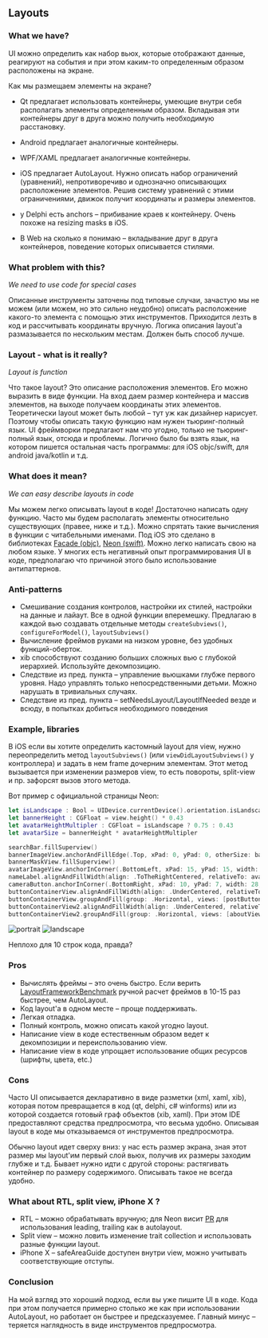 ## Layouts


### What we have?

UI можно определить как набор вьюх, которые отображают данные, реагируют на события и при этом каким-то определенным образом расположены на экране.

Как мы размещаем элементы на экране?
* Qt предлагает использовать контейнеры, умеющие внутри себя располагать элементы определенным образом. Вкладывая эти контейнеры друг в друга можно получить необходимую расстановку.

* Android предлагает аналогичные контейнеры.

* WPF/XAML предлагает аналогичные контейнеры.

* iOS предлагает AutoLayout. Нужно описать набор ограничений (уравнений), непротиворечиво и однозначно описывающих расположение элементов. Решив систему уравнений с этими ограничениями, движок получит координаты и размеры элементов.

* у Delphi есть anchors – прибивание краев к контейнеру. Очень похоже на resizing masks в iOS.

* В Web на сколько я понимаю – вкладывание друг в друга контейнеров, поведение которых описывается стилями.


### What problem with this?

_We need to use code for special cases_

Описанные инструменты заточены под типовые случаи, зачастую мы не можем (или можем, но это сильно неудобно) описать расположение какого-то элемента с помощью этих инструментов. Приходится лезть в код и рассчитывать координаты вручную. Логика описания layout'а размазывается по нескольким местам.
Должен быть способ лучше.


### Layout - what is it really?

_Layout is function_

Что такое layout? Это описание расположения элементов. Его можно выразить в виде функции.
На вход даем размер контейнера и массив элементов, на выходе получаем координаты этих элементов.
Теоретически layout может быть любой – тут уж как дизайнер нарисует. Поэтому чтобы описать такую функцию нам нужен тьюринг-полный язык. UI фреймворки предлагают нам что угодно, только не тьюринг-полный язык, отсюда и проблемы. Логично было бы взять язык, на котором пишется остальная часть программы: для iOS objc/swift, для android java/kotlin и т.д.


### What does it mean?

_We can easy describe layouts in code_

Мы можем легко описывать layout в коде! Достаточно написать одну функцию. Часто мы будем располагать элементы относительно существующих (правее, ниже и т.д.). Можно спрятать такие вычисления в функции с читабельными именами. Под iOS это сделано в библиотеках [Facade (objc)](https://github.com/mamaral/Facade), [Neon (swift)](https://github.com/mamaral/Neon). Можно легко написать свою на любом языке. У многих есть негативный опыт программирования UI в коде, предполагаю что причиной этого было использование антипаттернов.


### Anti-patterns

* Смешивание создания контролов, настройки их стилей, настройки на данные и лайаут. Все в одной функции вперемешку. Предлагаю в каждой вью создавать отдельные методы `createSubviews()`, `configureForModel()`, `layoutSubviews()`
* Вычисление фреймов руками на низком уровне, без удобных функций-оберток.
* xib способствуют созданию больших сложных вью с глубокой иерархией. Используйте декомпозицию.
* Следствие из пред. пункта – управление вьюшками глубже первого уровня. Надо управлять только непосредственными детьми. Можно нарушать в тривиальных случаях.
* Следствие из пред. пункта – setNeedsLayout/LayoutIfNeeded везде и всюду, в попытках добиться необходимого поведения


### Example, libraries

В iOS если вы хотите определить кастомный layout для view, нужно переопределить метод `layoutSubviews()` (или `viewDidLayoutSubviews()` у контроллера) и задать в нем frame дочерним элементам. Этот метод вызывается при изменении размеров view, то есть повороты, split-view и пр. зафорсят вызов этого метода. 

Вот пример с официальной страницы Neon:

```swift
let isLandscape : Bool = UIDevice.currentDevice().orientation.isLandscape.boolValue
let bannerHeight : CGFloat = view.height() * 0.43
let avatarHeightMultipler : CGFloat = isLandscape ? 0.75 : 0.43
let avatarSize = bannerHeight * avatarHeightMultipler

searchBar.fillSuperview()
bannerImageView.anchorAndFillEdge(.Top, xPad: 0, yPad: 0, otherSize: bannerHeight)
bannerMaskView.fillSuperview()
avatarImageView.anchorInCorner(.BottomLeft, xPad: 15, yPad: 15, width: avatarSize, height: avatarSize)
nameLabel.alignAndFillWidth(align: .ToTheRightCentered, relativeTo: avatarImageView, padding: 15, height: 120)
cameraButton.anchorInCorner(.BottomRight, xPad: 10, yPad: 7, width: 28, height: 28)
buttonContainerView.alignAndFillWidth(align: .UnderCentered, relativeTo: bannerImageView, padding: 0, height: 62)
buttonContainerView.groupAndFill(group: .Horizontal, views: [postButton, updateInfoButton, activityLogButton, moreButton], padding: 10)
buttonContainerView2.alignAndFillWidth(align: .UnderCentered, relativeTo: buttonContainerView, padding: 0, height: 128)
buttonContainerView2.groupAndFill(group: .Horizontal, views: [aboutView, photosView, friendsView], padding: 10)
```

![portrait](https://github.com/mamaral/Neon/raw/master/Screenshots/portrait.png)
![landscape](https://github.com/mamaral/Neon/raw/master/Screenshots/landscape.png)

Неплохо для 10 строк кода, правда?


### Pros

* Вычислять фреймы – это очень быстро. Если верить [LayoutFrameworkBenchmark](https://github.com/lucdion/LayoutFrameworkBenchmark) ручной расчет фреймов в 10-15 раз быстрее, чем AutoLayout.
* Код layout'а в одном месте – проще поддерживать.
* Легкая отладка.
* Полный контроль, можно описать какой угодно layout.
* Написание view в коде естественным образом ведет к декомпозиции и переиспользованию view.
* Написание view в коде упрощает использование общих ресурсов (шрифты, цвета, etc.)


### Cons

Часто UI описывается декларативно в виде разметки (xml, xaml, xib), которая потом превращается в код (qt, delphi, c# winforms) или из которой создается готовый граф объектов (xib, xaml). При этом IDE предоставляют средства предпросмотра, что весьма удобно.
Описывая layout в коде мы отказываемся от инструментов предпросмотра.

Обычно layout идет сверху вниз: у нас есть размер экрана, зная этот размер мы layout'им первый слой вьюх, получив их размеры заходим глубже и т.д. Бывает нужно идти с другой стороны: растягивать контейнер по размеру содержимого. Описывать такое не всегда удобно.


### What about RTL, split view, iPhone X ?

* RTL – можно обрабатывать вручную; для Neon висит [PR](https://github.com/mamaral/Neon/pull/56) для использования leading, trailing как в autolayout.
* Split view – можно ловить изменение trait collection и использовать разные функции layout.
* iPhone X – safeAreaGuide доступен внутри view, можно учитывать соответствующие отступы.


### Conclusion

На мой взгляд это хороший подход, если вы уже пишите UI в коде. Кода при этом получается примерно столько же как при использовании AutoLayout, но работает он быстрее и предсказуемее.
Главный минус – теряется наглядность в виде инструментов предпросмотра.

